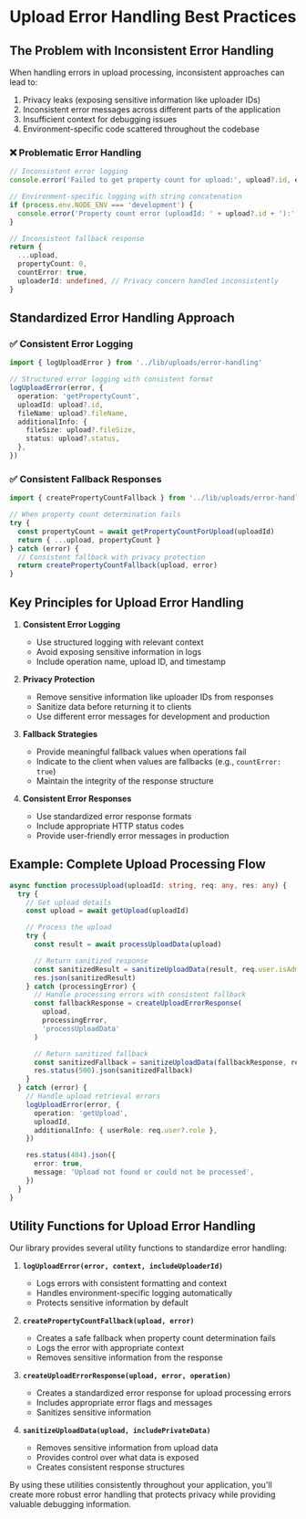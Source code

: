 # Upload Error Handling Best Practices

## The Problem with Inconsistent Error Handling

When handling errors in upload processing, inconsistent approaches can lead to:

1. Privacy leaks (exposing sensitive information like uploader IDs)
2. Inconsistent error messages across different parts of the application
3. Insufficient context for debugging issues
4. Environment-specific code scattered throughout the codebase

### ❌ Problematic Error Handling

```typescript
// Inconsistent error logging
console.error('Failed to get property count for upload:', upload?.id, error)

// Environment-specific logging with string concatenation
if (process.env.NODE_ENV === 'development') {
  console.error('Property count error (uploadId: ' + upload?.id + '):', error)
}

// Inconsistent fallback response
return {
  ...upload,
  propertyCount: 0,
  countError: true,
  uploaderId: undefined, // Privacy concern handled inconsistently
}
```

## Standardized Error Handling Approach

### ✅ Consistent Error Logging

```typescript
import { logUploadError } from '../lib/uploads/error-handling'

// Structured error logging with consistent format
logUploadError(error, {
  operation: 'getPropertyCount',
  uploadId: upload?.id,
  fileName: upload?.fileName,
  additionalInfo: {
    fileSize: upload?.fileSize,
    status: upload?.status,
  },
})
```

### ✅ Consistent Fallback Responses

```typescript
import { createPropertyCountFallback } from '../lib/uploads/error-handling'

// When property count determination fails
try {
  const propertyCount = await getPropertyCountForUpload(uploadId)
  return { ...upload, propertyCount }
} catch (error) {
  // Consistent fallback with privacy protection
  return createPropertyCountFallback(upload, error)
}
```

## Key Principles for Upload Error Handling

1. **Consistent Error Logging**

   - Use structured logging with relevant context
   - Avoid exposing sensitive information in logs
   - Include operation name, upload ID, and timestamp

2. **Privacy Protection**

   - Remove sensitive information like uploader IDs from responses
   - Sanitize data before returning it to clients
   - Use different error messages for development and production

3. **Fallback Strategies**

   - Provide meaningful fallback values when operations fail
   - Indicate to the client when values are fallbacks (e.g., `countError: true`)
   - Maintain the integrity of the response structure

4. **Consistent Error Responses**
   - Use standardized error response formats
   - Include appropriate HTTP status codes
   - Provide user-friendly error messages in production

## Example: Complete Upload Processing Flow

```typescript
async function processUpload(uploadId: string, req: any, res: any) {
  try {
    // Get upload details
    const upload = await getUpload(uploadId)

    // Process the upload
    try {
      const result = await processUploadData(upload)

      // Return sanitized response
      const sanitizedResult = sanitizeUploadData(result, req.user.isAdmin)
      res.json(sanitizedResult)
    } catch (processingError) {
      // Handle processing errors with consistent fallback
      const fallbackResponse = createUploadErrorResponse(
        upload,
        processingError,
        'processUploadData'
      )

      // Return sanitized fallback
      const sanitizedFallback = sanitizeUploadData(fallbackResponse, req.user.isAdmin)
      res.status(500).json(sanitizedFallback)
    }
  } catch (error) {
    // Handle upload retrieval errors
    logUploadError(error, {
      operation: 'getUpload',
      uploadId,
      additionalInfo: { userRole: req.user?.role },
    })

    res.status(404).json({
      error: true,
      message: 'Upload not found or could not be processed',
    })
  }
}
```

## Utility Functions for Upload Error Handling

Our library provides several utility functions to standardize error handling:

1. **`logUploadError(error, context, includeUploaderId)`**

   - Logs errors with consistent formatting and context
   - Handles environment-specific logging automatically
   - Protects sensitive information by default

2. **`createPropertyCountFallback(upload, error)`**

   - Creates a safe fallback when property count determination fails
   - Logs the error with appropriate context
   - Removes sensitive information from the response

3. **`createUploadErrorResponse(upload, error, operation)`**

   - Creates a standardized error response for upload processing errors
   - Includes appropriate error flags and messages
   - Sanitizes sensitive information

4. **`sanitizeUploadData(upload, includePrivateData)`**
   - Removes sensitive information from upload data
   - Provides control over what data is exposed
   - Creates consistent response structures

By using these utilities consistently throughout your application, you'll create more robust error handling that protects privacy while providing valuable debugging information.
